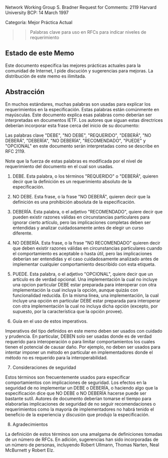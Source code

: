 Network Working Group                                         S. Bradner
Request for Comments: 2119                            Harvard University
BCP: 14                                                       March 1997

Categoría: Mejor Práctica Actual

>> Palabras clave para uso en RFCs para indicar niveles de requerimiento

## Estado de este Memo

Este documento especifica las mejores prácticas actuales para la comunidad de Internet, I pide discución y sugerencias para mejoras. La distribución de este memo es ilimitada.

## Abstracción

En muchos estándares, muchas palabras son usadas para explicar los requerimientos en la especificación. Estas palabras están comúnmente en mayúsculas. Este documento explica esas palabras como deberían ser interpretadas en documentos IETF. Los autores que siguan estas directrices deberían incorporar esta frase cerca del inicio de su documento:

Las palabras clave "DEBE", "NO DEBE", "REQUERIDO", "DEBERÁ", "NO DEBERÁ", "DEBERÍA", "NO DEBERÍA", "RECOMENDADO", "PUEDE" y "OPCIONAL" en este documento serán interpretadas como se describe en RFC 2119.
	 
Note que la fuerza de estas palabras es modificada por el nivel de requerimiento del documento en el cual son usadas.

1. DEBE. Esta palabra, o los términos "REQUERIDO" o "DEBERÁ", quieren decir que la definición es un requerimiento absoluto de la especificación.

2. NO DEBE. Esta frase, o la frase "NO DEBERÁ", quieren decir que la definición es una prohibición absoluta de la especificación.

3. DEBERÍA. Esta palabra, o el adjetivo "RECOMENDADO", quiere decir que pueden existir razones válidas en circunstancias particulares para ignorar cierto artículo, pero las implicaciones completas deben ser entendidas y analizar cuidadosamente antes de elegir un curso diferente.

4. NO DEBERÍA. Esta frase, o la frase "NO RECOMENDADO" quieren decir que deben existir razones válidas en circunstancias particulares cuando el comportamiento es aceptable o hasta útil, pero las implicaciones deberían ser entendidas y el caso cuidadosamente analizado antes de implementar cualquier comportamiento describido con esta etiqueta.

5. PUEDE. Esta palabra, o el adjetivo "OPCIONAL", quiere decir que un artículo es de verdad opcional. Una implementación la cual no incluye una opcion particular DEBE estar preparada para interoperar con otra implementación la cual incluya la opción, aunque quizás con funcionalidad reducida. En la misma línea, una implementación, la cual incluye una opción en particular DEBE estar preparada para interoperar con otra implementación la cual no incluya dicha opción (excepto, por supuesto, por la característica que la opción provee).

6. Guía en el uso de estos imperativos.

Imperativos del tipo definidos en este memo deben ser usados con cuidado y prudencia. En particular, DEBEN solo ser usadas donde es de verdad requerido para interoperación o para limitar comportamientos los cuales tienen el potencial de causar daño. Por ejemplo, no deben ser usados para intentar imponer un método en particular en implementadores donde el método no es requerido para la interoperabilidad.

7. Consideraciones de seguridad

Estos términos son frecuentemente usados para especificar comportamientos con implicaciones de seguridad. Los efectos en la seguridad de no implementar un DEBE o DEBERÍA, o haciendo algo que la especificación dice que NO DEBE o NO DEBERÍA hacerse puede ser bastante sutíl. Autores de documento deberían tomarse el tiempo para elaborarlas implicaciones de seguridad de no seguir recomendaciones o requerimientos como la mayoría de implementadores no habrá tenido el beneficio de la experiencia y discusión que produjo la especificación.

8. Agradecimientos

La definición de estos términos son una amalgama de definiciones tomadas de un número de RFCs. En adición, sugerencias han sido incorporadas de un número de personas, incluyendo Robert Ullmann, Thomas Narten, Neal McBurnett y Robert Elz.
